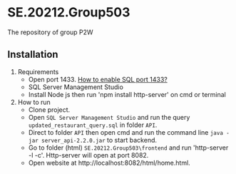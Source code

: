 # SE.20212.Group503
The repository of group P2W

## Installation
1. Requirements
    - Open port 1433. [How to enable SQL port 1433?](https://l.messenger.com/l.php?u=https%3A%2F%2Fkienthuclaptrinh.vn%2F2012%2F07%2F24%2F7-buoc-de-mo-port-1433-cho-ms-sql-server%2F&h=AT0wVnFXBc2hFC98Sm__QBrUptfcvhcCIcYXODp_SZcSmTXEut22f9oFIXRDU3AbFmIQn3sg7VOibTDS-giJUMcCsbxHvQME8HRyKGnaVckChvqCv8aecR2iXqUvbbfrnAg2dySg1_t4KmSFjYM_0Q) 
    - SQL Server Management Studio
    - Install Node js then run 'npm install http-server' on cmd or terminal 
2. How to run
    - Clone project. 
    - Open `SQL Server Management Studio` and run the query `updated_restaurant_query.sql` in folder `API`.
    - Direct to folder `API` then open cmd and run the command line `java -jar server_api-2.2.0.jar` to start backend.
    - Go to folder (html) `SE.20212.Group503\frontend` and run 'http-server -l -c'. Http-server will open at port 8082.
    - Open website at http://localhost:8082/html/home.html.
